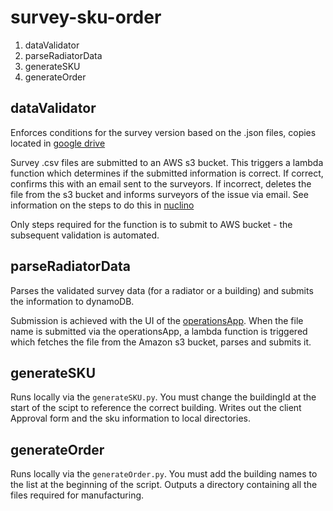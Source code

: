 # survey-sku-order
1. dataValidator 
2. parseRadiatorData
3. generateSKU
4. generateOrder

## dataValidator

Enforces conditions for the survey version based on the .json files, copies located in [google drive](https://drive.google.com/drive/u/0/folders/0B0GCp-2zx9AgUDhHWEEza3BlOTA)

Survey .csv files are submitted to an AWS s3 bucket. This triggers a lambda function which determines if the submitted information is correct. If correct, confirms this with an email sent to the surveyors. If incorrect, deletes the file from the s3 bucket and informs surveyors of the issue via email. See information on the steps to do this in [nuclino](https://app.nuclino.com/p/Post-Survey-Checklist-MJBU01PKDbpU0ndlOZn7TQ)

Only steps required for the function is to submit to AWS bucket - the subsequent validation is automated. 

## parseRadiatorData

Parses the validated survey data (for a radiator or a building) and submits the information to dynamoDB.

Submission is achieved with the UI of the [operationsApp](https://survey-install.appspot.com/files). When the file name is submitted via the operationsApp, a lambda function is triggered which fetches the file from the Amazon s3 bucket, parses and submits it.

## generateSKU

Runs locally via the ```generateSKU.py```. You must change the buildingId at the start of the scipt to reference the correct building. Writes out the client Approval form and the sku information to local directories. 

## generateOrder

Runs locally via the ```generateOrder.py```. You must add the building names to the list at the beginning of the script. Outputs a directory containing all the files required for manufacturing. 

